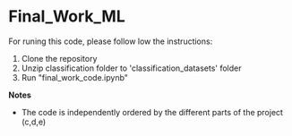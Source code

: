 # Final_Work_ML

For runing this code, please follow low the instructions:
1. Clone the repository 
2. Unzip classification folder to 'classification_datasets' folder
3. Run "final_work_code.ipynb"

**Notes**
* The code is independently ordered by the different parts of the project (c,d,e)


